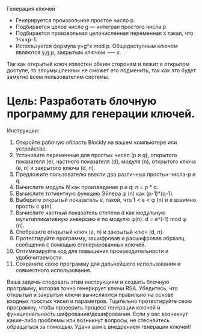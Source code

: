 ﻿Генерация ключей
- Генерируется произвольное простое число p.
- Подбирается целое число g — интеграл простого числа p.
- Подбирается произвольная целочисленная переменная x  такая, что 1<x<p-1.
- Используется формула y=g^x mod p.
Общедоступным ключом являются y,g,p, закрытым ключом ¬— x.

Так как открытый ключ известен обеим сторонам и лежит в открытом доступе, то злоумышленник не сможет его подменить, так как это будет заметно всем пользователям системы.

# Цель: Разработать блочную программу для генерации ключей.

Инструкции:
1. Откройте рабочую область Blockly на вашем компьютере или устройстве.
2. Установите переменные для простых чисел (p и q), открытого показателя (e), частного показателя (d), модуля (n), открытого ключа (e, n) и закрытого ключа (d, n).
3. Предложите пользователю ввести два различных простых числа-p и q.
4. Вычислите модуль N как произведение p и q: n = p * q.
5. Вычислите тотиентную функцию Эйлера φ (n) как (p-1)*(q-1).
6. Выберите открытый показатель e, такой, что 1 < e < φ (n) и e взаимно просты с φ(n).
7. Вычислите частный показатель степени d как модульную мультипликативную инверсию e по модулю φ(n): d = e^(-1) mod φ (n).
8. Отобразите открытый ключ (e, n) и закрытый ключ (d, n).
9. Протестируйте программу, зашифровав и расшифровав образец сообщения с помощью сгенерированных ключей.
10. Оптимизируйте код для повышения производительности и удобочитаемости.
11. Сохраните свою программу для дальнейшего использования и совместного использования.

Ваша задача-следовать этим инструкциям и создать блочную программу, которая точно генерирует ключи RSA. Убедитесь, что открытый и закрытый ключи вычисляются правильно на основе входных простых чисел и параметров. Тщательно протестируйте свою программу, чтобы проверить процесс генерации ключей и функциональность шифрования/дешифрования. Если у вас возникнут какие-либо проблемы или возникнут вопросы, не стесняйтесь обращаться за помощью. Удачи вам с внедрением генерации ключей!